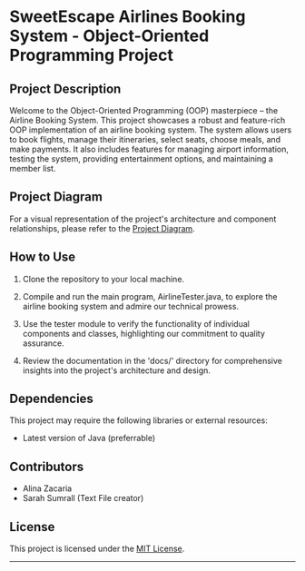 # SweetEscape Airlines Booking System - Object-Oriented Programming Project

[](Project-logo.png)

## Project Description

Welcome to the Object-Oriented Programming (OOP) masterpiece – the Airline Booking System. This project showcases a robust and feature-rich OOP implementation of an airline booking system. The system allows users to book flights, manage their itineraries, select seats, choose meals, and make payments. It also includes features for managing airport information, testing the system, providing entertainment options, and maintaining a member list.

## Project Diagram

For a visual representation of the project's architecture and component relationships, please refer to the [Project Diagram](https://lucid.app/lucidchart/b100910d-d5a3-4d1c-b421-6244d54e588e/edit?invitationId=inv_29b2219a-06f2-40b7-bdce-feee60544ba1&page=0_0#).

## How to Use

1. Clone the repository to your local machine.

2. Compile and run the main program, AirlineTester.java, to explore the airline booking system and admire our technical prowess.

3. Use the tester module to verify the functionality of individual components and classes, highlighting our commitment to quality assurance.

4. Review the documentation in the 'docs/' directory for comprehensive insights into the project's architecture and design.

## Dependencies

This project may require the following libraries or external resources:

- Latest version of Java (preferrable)

## Contributors

- Alina Zacaria
- Sarah Sumrall (Text File creator)

## License

This project is licensed under the [MIT License](LICENSE).

---
